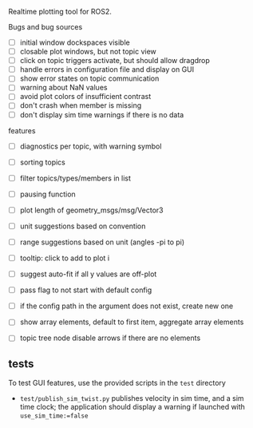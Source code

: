 Realtime plotting tool for ROS2.

Bugs and bug sources

* [ ] initial window dockspaces visible
* [ ] closable plot windows, but not topic view
* [ ] click on topic triggers activate, but should allow dragdrop
* [ ] handle errors in configuration file and display on GUI
* [ ] show error states on topic communication
* [ ] warning about NaN values
* [ ] avoid plot colors of insufficient contrast
* [ ] don't crash when member is missing
* [ ] don't display sim time warnings if there is no data

features

* [ ] diagnostics per topic, with warning symbol
* [ ] sorting topics
* [ ] filter topics/types/members in list
* [ ] pausing function
* [ ] plot length of geometry_msgs/msg/Vector3
* [ ] unit suggestions based on convention
* [ ] range suggestions based on unit (angles -pi to pi)
* [ ] tooltip: click to add to plot i
* [ ] suggest auto-fit if all y values are off-plot
* [ ] pass flag to not start with default config
* [ ] if the config path in the argument does not exist, create new one
* [ ] show array elements, default to first item, aggregate array elements

* [ ] topic tree node disable arrows if there are no elements

## tests

To test GUI features, use the provided scripts in the `test` directory

* `test/publish_sim_twist.py` publishes velocity in sim time, and a sim time clock; the application should display a warning if launched with `use_sim_time:=false`
